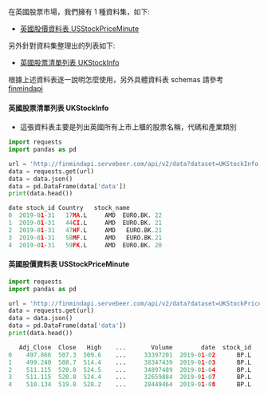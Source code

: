 在英國股票市場，我們擁有 1 種資料集，如下:

- [英國股價資料表 USStockPriceMinute](https://finmind.github.io/tutor/UnitedKingdomStock/#英國股價資料表-USStockPriceMinute)

另外針對資料集整理出的列表如下:

- [英國股票清單列表 UKStockInfo](https://finmind.github.io/tutor/UnitedKingdomStock/#英國股票清單列表-UKStockInfo)

根據上述資料表逐一說明怎麼使用，另外具體資料表 schemas 請參考 [finmindapi](http://finmindapi.servebeer.com/docs#/default/method_api_v2_data_get)

#### 英國股票清單列表 UKStockInfo

- 這張資料表主要是列出英國所有上市上櫃的股票名稱，代碼和產業類別

```python
import requests
import pandas as pd

url = 'http://finmindapi.servebeer.com/api/v2/data?dataset=UKStockInfo'
data = requests.get(url)
data = data.json()
data = pd.DataFrame(data['data'])
print(data.head())

date stock_id Country   stock_name
0  2019-01-31   17MA.L     AMD  EURO.BK. 22
1  2019-01-31   44CI.L     AMD  EURO.BK. 21
2  2019-01-31   47HF.L     AMD   EURO.BK.21
3  2019-01-31   58MF.L     AMD   EURO.BK.21
4  2019-01-31   59FK.L     AMD  EURO.BK. 20
```

#### 英國股價資料表 USStockPriceMinute

```python
import requests
import pandas as pd

url = 'http://finmindapi.servebeer.com/api/v2/data?dataset=UKStockPrice&stock_id=BP.L&date=2019-01-01'
data = requests.get(url)
data = data.json()
data = pd.DataFrame(data['data'])
print(data.head())

   Adj_Close  Close   High    ...       Volume        date  stock_id
0    497.866  507.3  509.6    ...     33397201  2019-01-02      BP.L
1    499.240  508.7  514.4    ...     38347439  2019-01-03      BP.L
2    511.115  520.8  524.5    ...     34897489  2019-01-04      BP.L
3    511.115  520.8  524.4    ...     32659884  2019-01-07      BP.L
4    510.134  519.8  528.2    ...     28449464  2019-01-08      BP.L
```